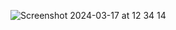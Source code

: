 ![Screenshot 2024-03-17 at 12 34 14](https://github.com/Shano127/weather_app/assets/153290098/14b5f5f6-a99d-49ee-b73c-6346f823f9be)
